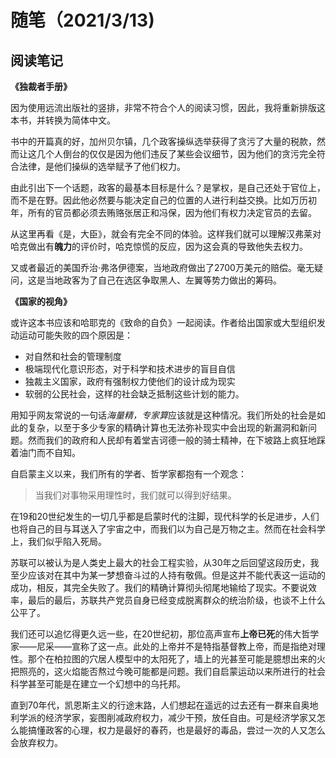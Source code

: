 # 随笔（2021/3/13)

## 阅读笔记

**《独裁者手册》**

因为使用远流出版社的竖排，非常不符合个人的阅读习惯，因此，我将重新排版这本书，并转换为简体中文。

书中的开篇真的好，加州贝尔镇，几个政客操纵选举获得了贪污了大量的税款，然而让这几个人倒台的仅仅是因为他们违反了某些会议细节，因为他们的贪污完全符合法律，是他们操纵的选举赋予了他们权力。

由此引出下一个话题，政客的最基本目标是什么？是掌权，是自己还处于官位上，而不是在野。因此他必然要与能决定自己的位置的人进行利益交换。比如万历初年，所有的官员都必须去贿赂张居正和冯保，因为他们有权力决定官员的去留。

从这里再看《是，大臣》，就会有完全不同的体验。这样我们就可以理解汉弗莱对哈克做出有**魄力**的评价时，哈克惊慌的反应，因为这会真的导致他失去权力。

又或者最近的美国乔治·弗洛伊德案，当地政府做出了2700万美元的赔偿。毫无疑问，这是当地政客为了自己在选区争取黑人、左翼等势力做出的筹码。

**《国家的视角》**

或许这本书应该和哈耶克的《致命的自负》一起阅读。作者给出国家或大型组织发动运动可能失败的四个原因是：

* 对自然和社会的管理制度
* 极端现代化意识形态，对于科学和技术进步的盲目自信
* 独裁主义国家，政府有强制权力使他们的设计成为现实
* 软弱的公民社会，这样的社会缺乏抵制这些计划的能力。

用知乎网友常说的一句话*海量精，专家算*应该就是这种情况。我们所处的社会是如此的复杂，以至于多少专家的精确计算也无法弥补现实中会出现的新漏洞和新问题。然而我们的政府和人民却有着堂吉诃德一般的骑士精神，在下坡路上疯狂地踩着油门而不自知。

自启蒙主义以来，我们所有的学者、哲学家都抱有一个观念：
> 当我们对事物采用理性时，我们就可以得到好结果。

在19和20世纪发生的一切几乎都是启蒙时代的注脚，现代科学的长足进步，人们也将自己的目与耳送入了宇宙之中，而我们以为自己是万物之主。然而在社会科学上，我们似乎陷入死局。

苏联可以被认为是人类史上最大的社会工程实验，从30年之后回望这段历史，我至少应该对在其中为某一梦想奋斗过的人持有敬佩。但是这并不能代表这一运动的成功，相反，其完全失败了。我们的精确计算彻头彻尾地输给了现实。不要说效率，最后的最后，苏联共产党员自身已经变成脱离群众的统治阶级，也谈不上什么公平了。

我们还可以追忆得更久远一些，在20世纪初，那位高声宣布**上帝已死**的伟大哲学家——尼采——宣称了这一点。此处的上帝并不是特指基督教上帝，而是指绝对理性。那个在柏拉图的穴居人模型中的太阳死了，墙上的光甚至可能是臆想出来的火把照亮的，这火焰能否熬过今晚可能都是问题。我们自启蒙运动以来所进行的社会科学甚至可能是在建立一个幻想中的乌托邦。

直到70年代，凯恩斯主义的行途末路，人们想起在遥远的过去还有一群来自奥地利学派的经济学家，妄图削减政府权力，减少干预，放任自由。可是经济学家又怎么能搞懂政客的心理，权力是最好的春药，也是最好的毒品，尝过一次的人又怎么会放弃权力。